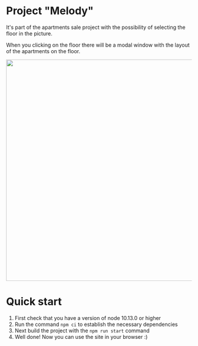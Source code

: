 # Project "Melody" 

It's part of the apartments sale project with the possibility of selecting the floor in the picture.

When you clicking on the floor there will be a modal window with the layout of the apartments on the floor.

<img src="https://user-images.githubusercontent.com/45073400/192627840-53e184d3-507a-4cc5-88b9-7e03edd793a0.gif" width="600" hright="394">

# Quick start

1. First check that you have a version of node 10.13.0 or higher
2. Run the command `npm ci` to establish the necessary dependencies
3. Next build the project with the `npm run start` command
4. Well done! Now you can use the site in your browser :)
